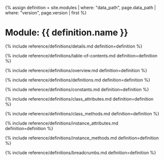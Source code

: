 {% assign definition = site.modules | where: "data_path", page.data_path | where: "version", page.version | first %}

# Module: {{ definition.name }}

{% include reference/definitions/details.md definition=definition %}

{% include reference/definitions/table-of-contents.md definition=definition %}

{% include reference/definitions/overview.md definition=definition %}

{% include reference/definitions/definitions.md definition=definition %}

{% include reference/definitions/constants.md definition=definition %}

{% include reference/definitions/class_attributes.md definition=definition %}

{% include reference/definitions/class_methods.md definition=definition %}

{% include reference/definitions/instance_attributes.md definition=definition %}

{% include reference/definitions/instance_methods.md definition=definition %}

{% include reference/definitions/breadcrumbs.md definition=definition %}

